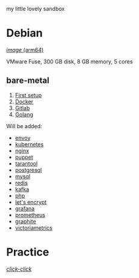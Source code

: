 my little lovely sandbox

# Debian
[_image_ (arm64)](https://mirror.yandex.ru/debian-cd/current/arm64)

VMware Fuse, 300 GB disk, 8 GB memory, 5 cores

## bare-metal

1. [First setup](Debian/first_setup.md)
2. [Docker](Debian/Docker)
3. [Gitlab](Debian/bare-metal/gitlab.md)
4. [Golang](Debian/bare-metal/golang.md)

Will be added:
- [envoy](Debian/bare-metal/envoy.md)
- [kubernetes](Debian/kubernetes.md)
- [nginx](Debian/bare-metal/nginx.md)
- [puppet](Debian/bare-metal/puppet.md)
- [tarantool](Debian/bare-metal/tarantool.md)
- [postgresql](Debian/bare-metal/postgresql.md)
- [mysql](Debian/bare-metal/mysql.md)
- [redis](Debian/bare-metal/redis.md)
- [kafka](Debian/bare-metal/kafka.md)
- [php](Debian/bare-metal/php.md)
- [let's encrypt](Debian/lets_encrypt.md)
- [grafana](Debian/bare-metal/grafana.md)
- [prometheus](Debian/bare-metal/prometheus.md)
- [graphite](Debian/bare-metal/graphite.md)
- [victoriametrics](Debian/bare-metal/victoriametrics.md)


# Practice
[*click-click*](Practice/README.md)
